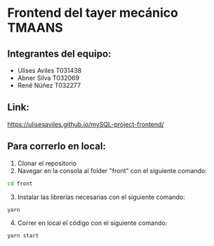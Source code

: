 # Frontend del tayer mecánico TMAANS

## Integrantes del equipo:

- Ulises Aviles T031438
- Abner Silva T032069
- René Núñez T032277

## Link:
https://ulisesaviles.github.io/mySQL-project-frontend/

## Para correrlo en local:
1. Clonar el repositorio
2. Navegar en la consola al folder "front" con el siguiente comando:
```bash
cd front
```
3. Instalar las librerías necesarias con el siguiente comando:
```bash
yarn
```
4. Correr en local el código con el siguiente comando:
```bash
yarn start
```
